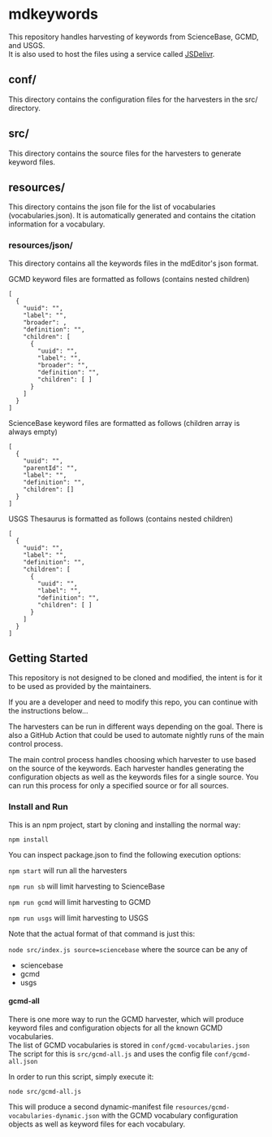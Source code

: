 # mdkeywords

This repository handles harvesting of keywords from ScienceBase, GCMD, and USGS.  
It is also used to host the files using a service called [JSDelivr](https://www.jsdelivr.com/).

## conf/

This directory contains the configuration files for the harvesters in the src/ directory.

## src/

This directory contains the source files for the harvesters to generate keyword files.

## resources/

This directory contains the json file for the list of vocabularies (vocabularies.json). It is automatically generated and contains the citation information for a vocabulary.

### resources/json/

This directory contains all the keywords files in the mdEditor's json format.

GCMD keyword files are formatted as follows (contains nested children)

```
[
  {
    "uuid": "",
    "label": "",
    "broader": ,
    "definition": "",
    "children": [
      {
        "uuid": "",
        "label": "",
        "broader": "",
        "definition": "",
        "children": [ ]
      }
    ]
  }
]
```

ScienceBase keyword files are formatted as follows (children array is always empty)

```
[
  {
    "uuid": "",
    "parentId": "",
    "label": "",
    "definition": "",
    "children": []
  }
]
```

USGS Thesaurus is formatted as follows (contains nested children)

```
[
  {
    "uuid": "",
    "label": "",
    "definition": "",
    "children": [
      {
        "uuid": "",
        "label": "",
        "definition": "",
        "children": [ ]
      }
    ]
  }
]
```

## Getting Started

This repository is not designed to be cloned and modified, the intent is for it to be used as provided by the maintainers.

If you are a developer and need to modify this repo, you can continue with the instructions below...

The harvesters can be run in different ways depending on the goal.
There is also a GitHub Action that could be used to automate nightly runs of the main control process.

The main control process handles choosing which harvester to use based on the source of the keywords.
Each harvester handles generating the configuration objects as well as the keywords files for a single source.
You can run this process for only a specified source or for all sources.

### Install and Run

This is an npm project, start by cloning and installing the normal way:

`npm install`

You can inspect package.json to find the following execution options:

`npm start` will run all the harvesters

`npm run sb` will limit harvesting to ScienceBase

`npm run gcmd` will limit harvesting to GCMD

`npm run usgs` will limit harvesting to USGS

Note that the actual format of that command is just this:

`node src/index.js source=sciencebase` where the source can be any of

- sciencebase
- gcmd
- usgs

#### gcmd-all

There is one more way to run the GCMD harvester, which will produce keyword files and configuration objects for all the known GCMD vocabularies.  
The list of GCMD vocabularies is stored in `conf/gcmd-vocabularies.json`  
The script for this is `src/gcmd-all.js` and uses the config file `conf/gcmd-all.json`

In order to run this script, simply execute it:

`node src/gcmd-all.js`

This will produce a second dynamic-manifest file `resources/gcmd-vocabularies-dynamic.json` with the GCMD vocabulary configuration objects as well as keyword files for each vocabulary.
